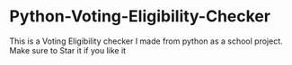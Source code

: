 # Python-Voting-Eligibility-Checker
This is a Voting Eligibility checker I made from python as a school project. Make sure to Star it if you like it
